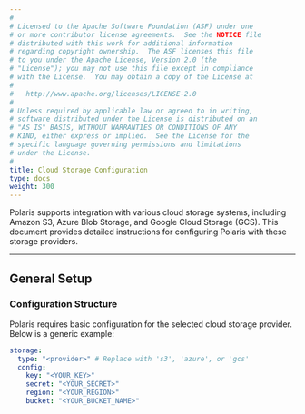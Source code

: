 ```yaml
---
#
# Licensed to the Apache Software Foundation (ASF) under one
# or more contributor license agreements.  See the NOTICE file
# distributed with this work for additional information
# regarding copyright ownership.  The ASF licenses this file
# to you under the Apache License, Version 2.0 (the
# "License"); you may not use this file except in compliance
# with the License.  You may obtain a copy of the License at
#
#   http://www.apache.org/licenses/LICENSE-2.0
#
# Unless required by applicable law or agreed to in writing,
# software distributed under the License is distributed on an
# "AS IS" BASIS, WITHOUT WARRANTIES OR CONDITIONS OF ANY
# KIND, either express or implied.  See the License for the
# specific language governing permissions and limitations
# under the License.
#
title: Cloud Storage Configuration
type: docs
weight: 300
---
```


Polaris supports integration with various cloud storage systems, including Amazon S3, Azure Blob Storage, and Google Cloud Storage (GCS). This document provides detailed instructions for configuring Polaris with these storage providers.

---

## General Setup

### Configuration Structure

Polaris requires basic configuration for the selected cloud storage provider. Below is a generic example:

```yaml
storage:
  type: "<provider>" # Replace with 's3', 'azure', or 'gcs'
  config:
    key: "<YOUR_KEY>"
    secret: "<YOUR_SECRET>"
    region: "<YOUR_REGION>"
    bucket: "<YOUR_BUCKET_NAME>"